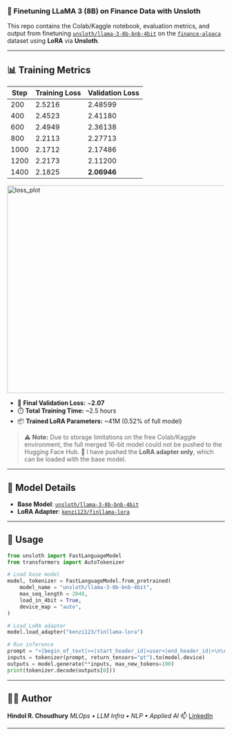 ### 🦙 Finetuning LLaMA 3 (8B) on Finance Data with Unsloth

This repo contains the Colab/Kaggle notebook, evaluation metrics, and output from finetuning [`unsloth/llama-3-8b-bnb-4bit`](https://huggingface.co/unsloth/llama-3-8b-bnb-4bit) on the [`finance-alpaca`](https://huggingface.co/datasets/gbharti/finance-alpaca) dataset using **LoRA** via **Unsloth**.

---

## 📊 Training Metrics

| Step | Training Loss | Validation Loss |
| ---- | ------------- | --------------- |
| 200  | 2.5216        | 2.48599         |
| 400  | 2.4523        | 2.41180         |
| 600  | 2.4949        | 2.36138         |
| 800  | 2.2113        | 2.27713         |
| 1000 | 2.1712        | 2.17486         |
| 1200 | 2.2173        | 2.11200         |
| 1400 | 2.1825        | **2.06946**     |

<img width="640" height="480" alt="loss_plot" src="https://github.com/user-attachments/assets/19971e07-07f6-4e05-9b80-ea5076e206d0" />


* 🔢 **Final Validation Loss:** \~**2.07**
* ⏱️ **Total Training Time:** \~2.5 hours
* 📦 **Trained LoRA Parameters:** \~41M (0.52% of full model)

> ⚠️ **Note:** Due to storage limitations on the free Colab/Kaggle environment, the full merged 16-bit model could not be pushed to the Hugging Face Hub.
> 🔧 I have pushed the **LoRA adapter only**, which can be loaded with the base model.

---

## 🧠 Model Details

* **Base Model**: [`unsloth/llama-3-8b-bnb-4bit`](https://huggingface.co/unsloth/llama-3-8b-bnb-4bit)
* **LoRA Adapter**: [`kenzi123/finllama-lora`](https://huggingface.co/kenzi123/finllama-lora)

---

## 🚀 Usage

```python
from unsloth import FastLanguageModel
from transformers import AutoTokenizer

# Load base model
model, tokenizer = FastLanguageModel.from_pretrained(
    model_name = "unsloth/llama-3-8b-bnb-4bit",
    max_seq_length = 2048,
    load_in_4bit = True,
    device_map = "auto",
)

# Load LoRA adapter
model.load_adapter("kenzi123/finllama-lora")

# Run inference
prompt = "<|begin_of_text|><|start_header_id|>user<|end_header_id|>\n\nwhats the future of quant finance?<|eot_id|><|start_header_id|>assistant<|end_header_id|>\n\n"
inputs = tokenizer(prompt, return_tensors="pt").to(model.device)
outputs = model.generate(**inputs, max_new_tokens=100)
print(tokenizer.decode(outputs[0]))
```

---

## 🧑‍💻 Author

**Hindol R. Choudhury**
*MLOps • LLM Infra • NLP • Applied AI*
📫 [LinkedIn](https://www.linkedin.com/in/hindol-choudhury/)


---

